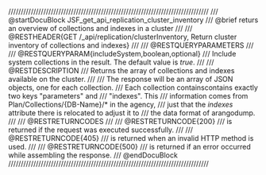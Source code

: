 ////////////////////////////////////////////////////////////////////////////////
/// @startDocuBlock JSF_get_api_replication_cluster_inventory
/// @brief returs an overview of collections and indexes in a cluster
///
/// @RESTHEADER{GET /_api/replication/clusterInventory, Return cluster inventory of collections and indexes}
///
/// @RESTQUERYPARAMETERS
///
/// @RESTQUERYPARAM{includeSystem,boolean,optional}
/// Include system collections in the result. The default value is *true*.
///
/// @RESTDESCRIPTION
/// Returns the array of collections and indexes available on the cluster.
///
/// The response will be an array of JSON objects, one for each collection.
/// Each collection containscontains exactly two keys "parameters" and
/// "indexes". This
/// information comes from Plan/Collections/{DB-Name}/* in the agency,
/// just that the *indexes* attribute there is relocated to adjust it to
/// the data format of arangodump.
///
/// @RESTRETURNCODES
///
/// @RESTRETURNCODE{200}
/// is returned if the request was executed successfully.
///
/// @RESTRETURNCODE{405}
/// is returned when an invalid HTTP method is used.
///
/// @RESTRETURNCODE{500}
/// is returned if an error occurred while assembling the response.
/// @endDocuBlock
////////////////////////////////////////////////////////////////////////////////